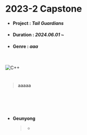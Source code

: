 # 2023-2 Capstone

- #### Project : *Tail Guardians*
- #### Duration : *2024.06.01* ~
- #### Genre : *aaa*


</br>

![C++](https://img.shields.io/badge/c%23-%23239120.svg?style=for-the-badge&logo=c-sharp&logoColor=white)


#

> **aaaaa**

#

</br>

</br>



- **Geunyong**
  
   >- 

